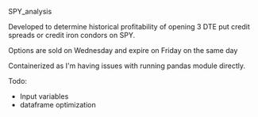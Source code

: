 SPY_analysis

Developed to determine historical profitability of opening 3 DTE put credit spreads or credit iron condors on SPY. 

Options are sold on Wednesday and expire on Friday on the same day

Containerized as I'm having issues with running pandas module directly.

Todo:
- Input variables
- dataframe optimization